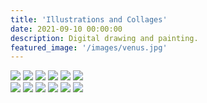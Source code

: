 ```yaml
---
title: 'Illustrations and Collages'
date: 2021-09-10 00:00:00
description: Digital drawing and painting.
featured_image: '/images/venus.jpg'
---
```

<div class="gallery" data-columns="3">
	<img src="/images/grub_life.jpg">
	<img src="/images/berntein.jpg">
	<img src="/images/meridian_octopus.jpg">
	<img src="/images/child_crow.jpg">
	<img src="/images/cwasan.jpg">
	<img src="/images/dragonfly.jpg">

<div class="gallery" data-columns="3">
	<img src="/images/text_parrots_gif.gif">
	<img src="/images/teeshirt.jpg">
	<img src="/images/windowseatbags1.jpg">
	<img src="/images/venus.jpg">
	<img src="/images/photo_collage_poppies-01.jpg">	
	<img src="/images/glitch.JPG">
		
		
</div>
